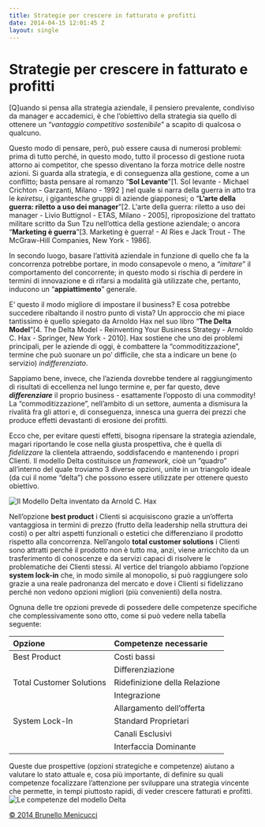 ```yaml
---
title: Strategie per crescere in fatturato e profitti
date: 2014-04-15 12:01:45 Z
layout: single
---
```


<h1>Strategie per crescere in fatturato e profitti</h1>
[Q]uando si pensa alla strategia aziendale, il pensiero prevalente, condiviso da manager e accademici, è che l’obiettivo della strategia sia quello di ottenere un “<em>vantaggio competitivo sostenibile</em>” a scapito di qualcosa o qualcuno.

Questo modo di pensare, però, può essere causa di numerosi problemi: prima di tutto perché, in questo modo, tutto il processo di gestione ruota attorno ai competitor, che spesso diventano la forza motrice delle nostre azioni. Si guarda alla strategia, e di conseguenza alla gestione, come a un conflitto; basta pensare al romanzo “<strong>Sol Levante</strong>”[1. Sol levante - Michael Crichton - Garzanti, Milano - 1992 ] nel quale si narra della guerra in atto tra le <em>keiretsu</em>, i gigantesche gruppi di aziende giapponesi; o “<strong>L’arte della guerra: riletto a uso dei manager</strong>”[2. L'arte della guerra: riletto a uso dei manager - Livio Buttignol - ETAS, Milano - 2005], riproposizione del trattato militare scritto da Sun Tzu nell’ottica della gestione aziendale; o ancora “<strong>Marketing è guerra</strong>”[3. Marketing è guerra! - Al Ries e Jack Trout - The McGraw-Hill Companies, New York - 1986].

In secondo luogo, basare l’attività aziendale in funzione di quello che fa la concorrenza potrebbe portare, in modo consapevole o meno, a “<em>imitare</em>” il comportamento del concorrente; in questo modo si rischia di perdere in termini di innovazione e di rifarsi a modalità già utilizzate che, pertanto, inducono un “<strong>appiattimento</strong>” generale.

E’ questo il modo migliore di impostare il business? E cosa potrebbe succedere ribaltando il nostro punto di vista? Un approccio che mi piace tantissimo è quello spiegato da Arnoldo Hax nel suo libro “<strong>The Delta Model</strong>”[4. The Delta Model - Reinventing Your Business Strategy - Arnoldo C. Hax - Springer, New York - 2010]. Hax sostiene che uno dei problemi principali, per le aziende di oggi, è combattere la “commoditizzazione”, termine che può suonare un po’ difficile, che sta a indicare un bene (o servizio) <em>indifferenziato</em>.

Sappiamo bene, invece, che l’azienda dovrebbe tendere al raggiungimento di risultati di eccellenza nel lungo termine e, per far questo, deve <strong><em>differenziare</em></strong> il proprio business - esattamente l’opposto di una commodity! La “commoditizzazione”, nell’ambito di un settore, aumenta a dismisura la rivalità fra gli attori e, di conseguenza, innesca una guerra dei prezzi che produce effetti devastanti di erosione dei profitti.

Ecco che, per evitare questi effetti, bisogna ripensare la strategia aziendale, magari riportando le cose nella giusta prospettiva, che è quella di <em>fidelizzare</em> la clientela attraendo, soddisfacendo e mantenendo i propri Clienti. Il modello Delta costituisce un <em>framework</em>, cioè un “quadro” all’interno del quale troviamo 3 diverse opzioni, unite in un triangolo ideale (da cui il nome “delta”) che possono essere utilizzate per ottenere questo obiettivo.

<img alt="Il Modello Delta inventato da Arnold C. Hax" src="https://dl.dropboxusercontent.com/u/312263/%7EWeb%20Images/Delta%20model.png" />

Nell’opzione <strong>best product</strong> i Clienti si acquisiscono grazie a un’offerta vantaggiosa in termini di prezzo (frutto della leadership nella struttura dei costi) o per altri aspetti funzionali o estetici che differenziano il prodotto rispetto alla concorrenza. Nell’angolo <strong>total customer solutions</strong> i Clienti sono attratti perché il prodotto non è tutto ma, anzi, viene arricchito da un trasferimento di conoscenze e da servizi capaci di risolvere le problematiche dei Clienti stessi. Al vertice del triangolo abbiamo l’opzione <strong>system lock-in</strong> che, in modo simile al monopolio, si può raggiungere solo grazie a una reale padronanza del mercato e dove i Clienti si fidelizzano perché non vedono opzioni migliori (più convenienti) della nostra.

Ognuna delle tre opzioni prevede di possedere delle competenze specifiche che complessivamente sono otto, come si può vedere nella tabella seguente:
<table><colgroup> <col style="text-align: left;" /> <col style="text-align: left;" /> </colgroup>
<thead>
<tr>
<th style="text-align: left;">Opzione</th>
<th style="text-align: left;">Competenze necessarie</th>
</tr>
</thead>
<tbody>
<tr>
<td style="text-align: left;">Best Product</td>
<td style="text-align: left;">Costi bassi</td>
</tr>
<tr>
<td style="text-align: left;"></td>
<td style="text-align: left;">Differenziazione</td>
</tr>
<tr>
<td style="text-align: left;">Total Customer Solutions</td>
<td style="text-align: left;">Ridefinizione della Relazione</td>
</tr>
<tr>
<td style="text-align: left;"></td>
<td style="text-align: left;">Integrazione</td>
</tr>
<tr>
<td style="text-align: left;"></td>
<td style="text-align: left;">Allargamento dell’offerta</td>
</tr>
<tr>
<td style="text-align: left;">System Lock-In</td>
<td style="text-align: left;">Standard Proprietari</td>
</tr>
<tr>
<td style="text-align: left;"></td>
<td style="text-align: left;">Canali Esclusivi</td>
</tr>
<tr>
<td style="text-align: left;"></td>
<td style="text-align: left;">Interfaccia Dominante</td>
</tr>
</tbody>
</table>
Queste due prospettive (opzioni strategiche e competenze) aiutano a valutare lo stato attuale e, cosa più importante, di definire su quali competenze focalizzare l’attenzione per sviluppare una strategia vincente che permette, in tempi piuttosto rapidi, di veder crescere fatturati e profitti.

<img alt="Le competenze del modello Delta" src="https://dl.dropboxusercontent.com/u/312263/%7EWeb%20Images/Competenze%20del%20modello%20delta.png" />

<a href="http://www.blackstarconsulting.it">© 2014 Brunello Menicucci</a>